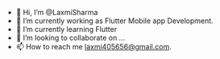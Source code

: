 - 👋 Hi, I’m @LaxmiSharma
- 🔭 I’m currently working as Flutter Mobile app Development.
- 🌱 I’m currently learning Flutter
- 💞️ I’m looking to collaborate on ...
- 📫 How to reach me laxmi405656@gmail.com.

<!---
LaxmiSharma28/LaxmiSharma28 is a ✨ special ✨ repository because its `README.md` (this file) appears on your GitHub profile.
You can click the Preview link to take a look at your changes.
--->
